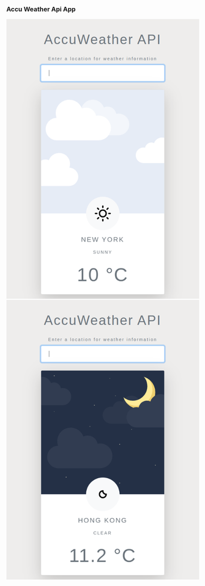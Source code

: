 ### Accu Weather Api App

<img src="https://github.com/AliAbukahil/AccuWeather_API/blob/main/img/Screenshot_from_day.png" alt="day">

<img src="https://github.com/AliAbukahil/AccuWeather_API/blob/main/img/Screenshot_from_night.png" alt="night">
